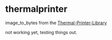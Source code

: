thermalprinter
==============
image_to_bytes from the [Thermal-Printer-Library](https://github.com/lazyatom/Thermal-Printer-Library)

not working yet, testing things out.
